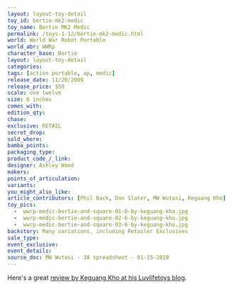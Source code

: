 ```yaml
---
layout: layout-toy-detail 
toy_id: bertie-mk2-medic
toy_name: Bertie MK2 Medic
permalink: /toys-1-12/bertie-mk2-medic.html
world: World War Robot Portable
world_abr: WWRp
character_base: Bertie
layout: layout-toy-detail
categories: 
tags: [action portable, ap, medic]
release_date: 11/20/2009
release_price: $50 
scale: one twelve
size: 6 inches
comes_with: 
edition_qty: 
chase: 
exclusive: RETAIL
secret_drop: 
sold_where: 
bamba_points: 
packaging_type: 
product_code_/_link: 
designer: Ashley Wood
makers: 
points_of_articulation: 
variants: 
you_might_also_like: 
article_contributors: [Phil Back, Don Slater, MW Wutasi, Keguang Kho]
toy_pics: 
  -  wwrp-medic-bertie-and-square-01-6-by-keguang-kho.jpg
  -  wwrp-medic-bertie-and-square-02-6-by-keguang-kho.jpg
  -  wwrp-medic-bertie-and-square-03-6-by-keguang-kho.jpg
backstory: Many variations, including Retailer Exclusives
sale_type: 
event_exclusive: 
event_details: 
source_doc: MW Wutasi - 3A spreadsheet - 01-15-2019
---
```

Here's a great <a href="http://luvlifetoys.blogspot.com/2013/10/threea-wwr-medic-dropcloth-bertie.html" target="_blank">review by Keguang Kho at his Luvlifetoys blog</a>.